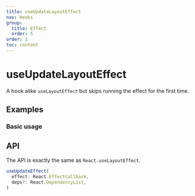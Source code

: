 ```yaml
---
title: useUpdateLayoutEffect
nav: Hooks
group:
  title: Effect
  order: 5
order: 2
toc: content
---
```


# useUpdateLayoutEffect

A hook alike `useLayoutEffect` but skips running the effect for the first time.

## Examples

### Basic usage

<code src="./demo/demo1.tsx"></code>

## API

The API is exactly the same as `React.useLayoutEffect`.

```typescript
useUpdateEffect(
  effect: React.EffectCallback,
  deps?: React.DependencyList,
)
```
